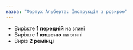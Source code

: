 ```yaml
---
назва: "Фартух Альберта: Інструкція з розкрою"
---
```


- Виріжте **1 передній** на згині
- Виріжте **1 кишеню** на згині
- Виріз **2 ремінці**
